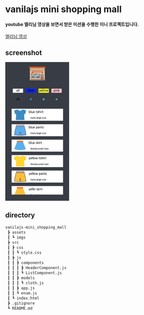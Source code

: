 # vanilajs mini shopping mall
#### youtube 엘리님 영상을 보면서 받은 미션을 수행한 미니 프로젝트입니다.
[엘리님 영상](https://www.youtube.com/watch?v=We2Kv1HMGvc)
## screenshot
<img src="./screenshot/capture.png" width="40%" height="30%"></img>

## directory
```
vanilajs-mini_shopping_mall
 ┣ assets
 ┃ ┗ imgs
 ┣ src
 ┃ ┣ css
 ┃ ┃ ┗ style.css
 ┃ ┣ js
 ┃ ┃ ┣ components
 ┃ ┃ ┃ ┣ HeaderComponent.js
 ┃ ┃ ┃ ┗ ListComponent.js
 ┃ ┃ ┣ models
 ┃ ┃ ┃ ┗ cloth.js
 ┃ ┃ ┣ app.js
 ┃ ┃ ┗ enum.js
 ┃ ┗ index.html
 ┣ .gitignore
 ┗ README.md
```